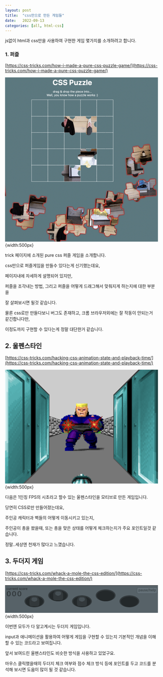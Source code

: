 ```yaml
---
layout: post
title:  "css만으로 만든 게임들"
date:   2022-09-13
categories: [all, html-css]
---
```


js없이 html과 css만을 사용하여 구현한 게임 몇가지를 소개하려고 합니다.
<br>

### 1. 퍼즐

[https://css-tricks.com/how-i-made-a-pure-css-puzzle-game/](https://css-tricks.com/how-i-made-a-pure-css-puzzle-game/)

![퍼즐](/assets/20220913-img1.png){width:500px}

trick 페이지에 소개된 pure css 퍼즐 게임을 소개합니다.

css만으로 퍼즐게임을 만들수 있다는게 신기했는데요,

페이지내에 자세하게 설명되어 있지만,

퍼즐을 조각내는 방법, 그리고 퍼즐을 어떻게 드래그해서 맞춰지게 하는지에 대한 부분을

잘 살펴보시면 될것 같습니다.

물론 css로만 만들다보니 버그도 존재하고, 크롬 브라우저외에는 잘 작동이 안되는거 같긴합니다만,

이정도까지 구현할 수 있다는게 정말 대단한거 같습니다.
<br>

## 2. 울펜스타인

[https://css-tricks.com/hacking-css-animation-state-and-playback-time/](https://css-tricks.com/hacking-css-animation-state-and-playback-time/)

![울펜스타인](/assets/20220913-img2.png){width:500px}

다음은 1인칭 FPS의 시초라고 할수 있는 울펜스타인을 모티브로 만든 게임입니다.

당연히 CSS로만 만들어졌는데요,

주인공 캐릭터과 벽들의 어떻게 이동시키고 있는지,

주인공이 총을 쐈을때, 또는 총을 맞은 상태를 어떻게 체크하는지가 주요 포인트일것 같습니다.

정말..세상엔 천재가 많다고 느꼈습니다.
<br>

## 3. 두더지 게임

[https://css-tricks.com/whack-a-mole-the-css-edition/](https://css-tricks.com/whack-a-mole-the-css-edition/)

![두더지](/assets/20220913-img3.png){width:500px}

이번엔 모두가 다 알고계시는 두더지 게임입니다.

input과 애니메이션을 활용하여 어떻게 게임을 구현할 수 있는지 기본적인 개념을 이해할 수 있는 코드라고 보여집니다.

앞서 보여드린 울펜스타인도 비슷한 방식을 사용하고 있었구요.

마우스 클릭했을때의 두더지 체크 여부와 점수 체크 방식 등에 포인트를 두고 코드를 분석해 보시면 도움이 많이 될 것 같습니다.